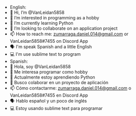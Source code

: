 - English:
- 👋 Hi, I’m @VanLeidan5858
- 👀 I’m interested in programming as a hobby
- 🌱 I’m currently learning Python
- 💞️ I’m looking to collaborate on an application project
- 📫 How to reach me: zumarraga.daniel.014@gmail.com or VanLeidan5858#7455 on Discord App
- 🗣️ I'm speak Spanish and a little English
- 💻 I'm use sublime text to program
- Spanish:
- 👋 Hola, soy @VanLeidan5858
- 👀 Me interesa programar como hobby
- 🌱 Actualmente estoy aprendiendo Python
- 💞️ Busco colaborar en un proyecto de aplicación
- 📫 Cómo contactarme: zumarraga.daniel.014@gmail.com o VanLeidan5858#7455 en Discord App
- 🗣️ Hablo español y un poco de inglés
- 💻 Estoy usando sublime text para programar
<!---
VanLeidan5858/VanLeidan5858 is a ✨ special ✨ repository because its `README.md` (this file) appears on your GitHub profile.
You can click the Preview link to take a look at your changes.
--->
